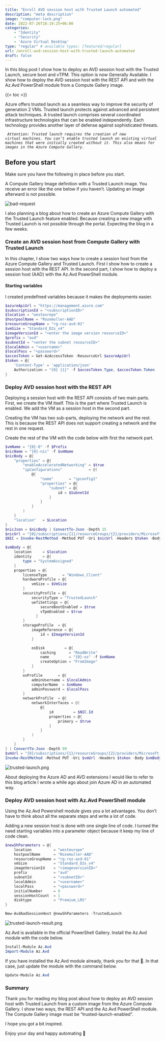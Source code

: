 ```yaml
---
title: "Enroll AVD session host with Trusted Launch automated"
description: "meta description"
image: "computer-lock.png"
date: 2022-07-26T18:19:25+06:00
categories:
    - "Identity"
    - "Security"
    - 'Azure Virtual Desktop'
type: "regular" # available types: [featured/regular]
url: /enroll-avd-session-host-with-trusted-launch-automated
draft: false
---
```


In this blog post I show how to deploy an AVD session host with the Trusted Launch, secure boot and vTPM. This option is now Generally Available. I show how to deploy the AVD session host with the REST API and with the Az.Avd PowerShell module from a Compute Gallery image.

{{< toc >}}

Azure offers trusted launch as a seamless way to improve the security of generation 2 VMs. Trusted launch protects against advanced and persistent attack techniques. A trusted launch comprises several coordinated infrastructure technologies that can be enabled independently. Each technology provides another layer of defense against sophisticated threats.

<code> <i>Attention: Trusted launch requires the creation of new virtual machines. You can’t enable trusted launch on existing virtual machines that were initially created without it. This also means for images in the Azure Compute Gallery.
</i></code>



## Before you start
Make sure you have the following in place before you start.

A Compute Gallery Image definition with a Trusted Launch image. You receive an error like the one below if you haven’t. Updating an image afterward is not possible.

![bad-request](bad-request.png)

I also planning a blog about how to create an Azure Compute Gallery with the Trusted Launch feature enabled. Because creating a new image with Trusted Launch is not possible through the portal. Expecting the blog in a few weeks.

### Create an AVD session host from Compute Gallery with Trusted Launch
In this chapter, I show two ways how to create a session host from the Azure Compute Gallery and Trusted Launch. First I show how to create a session host with the REST API. In the second part, I show how to deploy a session host (AAD) with the Az.Avd PowerShell module.

#### Starting variables
I created predefined variables because it makes the deployments easier.


```powershell
$azureApiUrl = "https://management.azure.com"
$subscriptionId = "<subscriptionID>"
$location = "westeurope"
$hostpoolName = "Rozemuller-AAD"
$resourceGroupName = "rg-roz-avd-01"
$vmSize = "Standard_D2s_v4"
$imageVersionId = "<enter the image version resourceID>"
$prefix = "avd"
$subnetId = "<enter the subnet resourceID>"
$localAdmin = "<username>"
$localPass = "<password>"
$accesToken = Get-AzAccessToken -ResourceUrl $azureApiUrl
$token = @{
    'Content-Type' = 'application/json'
    Authorization = "{0} {1}" -f $accesToken.Type, $accesToken.Token
}
```


### Deploy AVD session host with the REST API
Deploying a session host with the REST API consists of two main parts. First, we create the VM itself. This is the part where Trusted Launch is enabled. We add the VM as a session host in the second part.

Creating the VM has two sub-parts, deploying the network and the rest. This is because the REST API does not support creating a network and the rest in one request.

Create the rest of the VM with the code below with first the network part.

```powershell
$vmName = "{0}-0" -f $Prefix
$nicName = "{0}-nic" -f $vmName
$nicBody = @{
    "properties" = @{
        "enableAcceleratedNetworking" = $true
        "ipConfigurations"            = @(
            @{
                "name"       = "ipconfig1"
                "properties" = @{
                    "subnet" = @{
                        id = $SubnetId
                    }
                }
            }
        )
    }
    "location"   = $Location
}
$nicJson = $nicBody | ConvertTo-Json -Depth 15
$nicUrl = "{0}/subscriptions/{1}/resourceGroups/{2}/providers/Microsoft.Network/networkInterfaces/{3}?api-version=2021-03-01" -f $azureApiUrl, $subscriptionId, $ResourceGroupName, $nicName
$NIC = Invoke-RestMethod -Method PUT -Uri $nicUrl -Headers $token -Body $nicJson
```

```powershell
$vmBody = @{
    location     = $location
    identity     = @{
        type = "SystemAssigned"
    }
    properties = @{
        licenseType       = "Windows_Client"
        hardwareProfile = @{
            vmSize = $VmSize
        }
        securityProfile = @{
            securityType = "TrustedLaunch"
            uefiSettings = @{
                secureBootEnabled = $true
                vTpmEnabled = $true
              }
        }
        storageProfile  = @{
            imageReference = @{
                id = $ImageVersionId
            }

            osDisk         = @{
                caching      = "ReadWrite"
                name         = "{0}-os" -f $vmName
                createOption = "FromImage"
            }
        }
        osProfile       = @{
            adminUsername = $localAdmin
            computerName  = $vmName
            adminPassword = $localPass
        }
        networkProfile  = @{
            networkInterfaces = @(
                @{
                    id         = $NIC.Id
                    properties = @{
                        primary = $true
                    }
                }
            )
        }
    }
} | ConvertTo-Json -Depth 99
$vmUrl = "{0}/subscriptions/{1}/resourceGroups/{2}/providers/Microsoft.Compute/virtualMachines/{3}?api-version={4}" -f $azureApiUrl, $subscriptionId, $resourceGroupName, $vmName, '2021-11-01'
Invoke-RestMethod -Method PUT -Uri $vmUrl -Headers $token -Body $vmBody
```

![trusted-launch.png](trusted-launch.png)

About deploying the Azure AD and AVD extensions I would like to refer to this blog article I wrote a while ago about join Azure AD in an automated way.

### Deploy AVD session host with Az.Avd PowerShell module
Using the Az.Avd Powershell module gives you a lot advantages. You don’t have to think about all the separate steps and write a lot of code.

Adding a new session host is done with one single line of code. I turned the need starting variables into a parameter object because it keep my line of code clean.

```powershell
$newShParameters = @{
    location          = "westeurope"
    hostpoolName      = "Rozemuller-AAD"
    resourceGroupName = "rg-roz-avd-01"
    vmSize            = "Standard_D2s_v4"
    imageVersionId    = "<imageversionID>"
    prefix            = "avd"
    subnetId          = "<subnetID>"
    localAdmin        = "<username>"
    localPass         = "<password>"
    initialNumber     = 9
    sessionHostCount  = 1
    disktype          = "Premium_LRS"
}

New-AvdAadSessionHost @newShParameters -TrustedLaunch
```

![trusted-launch-result.png](trusted-launch-result.png)

Az.Avd is available in the official PowerShell Gallery. Install the Az.Avd module with the code below.

```powershell
Install-Module Az.Avd
Import-Module Az.Avd
```

If you have installed the Az.Avd module already, thank you for that 🙏. In that case, just update the module with the command below.

```powershell
Update-Module Az.Avd
```

### Summary
Thank you for reading my blog post about how to deploy an AVD session host with Trusted Launch from a custom image from the Azure Compute Gallery. I show two ways, the REST API and the Az.Avd PowerShell module. The Compute Gallery image must be “trusted-launch-enabled”.

I hope you got a bit inspired.

Enjoy your day and happy automating 👋